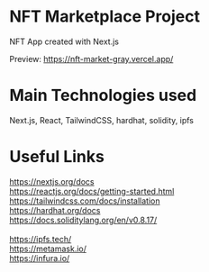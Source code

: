 # NFT Marketplace Project

NFT App created with Next.js

Preview: https://nft-market-gray.vercel.app/

# Main Technologies used

Next.js, React, TailwindCSS, hardhat, solidity, ipfs

# Useful Links

https://nextjs.org/docs<br/>
https://reactjs.org/docs/getting-started.html<br/>
https://tailwindcss.com/docs/installation<br/>
https://hardhat.org/docs<br/>
https://docs.soliditylang.org/en/v0.8.17/<br/><br/>
https://ipfs.tech/<br/>
https://metamask.io/<br/>
https://infura.io/
